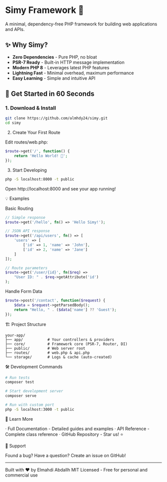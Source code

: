 # Simy Framework 🚀

A minimal, dependency-free PHP framework for building web applications and APIs.

## ✨ Why Simy?

- **Zero Dependencies** - Pure PHP, no bloat
- **PSR-7 Ready** - Built-in HTTP message implementation  
- **Modern PHP 8** - Leverages latest PHP features
- **Lightning Fast** - Minimal overhead, maximum performance
- **Easy Learning** - Simple and intuitive API

## 🚀 Get Started in 60 Seconds

### 1. Download & Install
```bash
git clone https://github.com/almhdy24/simy.git
cd simy
```

2. Create Your First Route

Edit routes/web.php:

```php
$route->get('/', function() {
    return 'Hello World! 🎉';
});
```

3. Start Developing

```bash
php -S localhost:8000 -t public
```

Open http://localhost:8000 and see your app running!

💡 Examples

Basic Routing

```php
// Simple response
$route->get('/hello', fn() => 'Hello Simy!');

// JSON API response
$route->get('/api/users', fn() => [
    'users' => [
        ['id' => 1, 'name' => 'John'],
        ['id' => 2, 'name' => 'Jane']
    ]
]);

// Route parameters
$route->get('/user/{id}', fn($req) => 
    "User ID: " . $req->getAttribute('id')
);
```

Handle Form Data

```php
$route->post('/contact', function($request) {
    $data = $request->getParsedBody();
    return "Hello, " . ($data['name'] ?? 'Guest');
});
```

🏗️ Project Structure

```
your-app/
├── app/           # Your controllers & providers
├── core/          # Framework core (PSR-7, Router, DI)
├── public/        # Web server root
├── routes/        # web.php & api.php
└── storage/       # Logs & cache (auto-created)
```

🛠️ Development Commands

```bash
# Run tests
composer test

# Start development server  
composer serve

# Run with custom port
php -S localhost:3000 -t public
```

📖 Learn More

· Full Documentation - Detailed guides and examples
· API Reference - Complete class reference
· GitHub Repository - Star us! ⭐

🤝 Support

Found a bug? Have a question?
Create an issue on GitHub!

---

Built with ❤️ by Elmahdi Abdallh
MIT Licensed - Free for personal and commercial use


